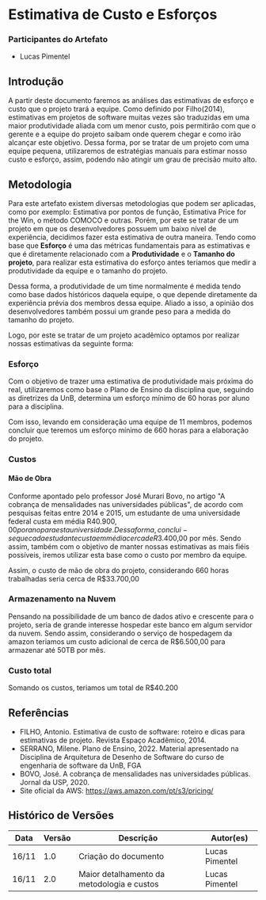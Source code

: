 # Estimativa de Custo e Esforços

### Participantes do Artefato

- Lucas Pimentel

## Introdução

A partir deste documento faremos as análises das estimativas de esforço e custo que o projeto trará a equipe. Como definido por Filho(2014), estimativas em projetos de software muitas vezes são traduzidas em uma maior produtividade aliada com um menor custo, pois permitirão com que o gerente e a equipe do projeto saibam onde querem chegar e como irão alcançar este objetivo. Dessa forma, por se tratar de um projeto com uma equipe pequena, utilizaremos de estratégias manuais para estimar nosso custo e esforço, assim, podendo não atingir um grau de precisão muito alto.

## Metodologia

Para este artefato existem diversas metodologias que podem ser aplicadas, como por exemplo: Estimativa por pontos de função, Estimativa Price for the Win, o método COMOCO e outras. Porém, por este se tratar de um projeto em que os desenvolvedores possuem um baixo nível de experiência, decidimos fazer esta estimativa de outra maneira. Tendo como base que **Esforço** é uma das métricas fundamentais para as estimativas e que é diretamente relacionado com a **Produtividade** e o **Tamanho do projeto**, para realizar esta estimativa do esforço antes teriamos que medir a produtividade da equipe e o tamanho do projeto.

Dessa forma, a produtividade de um time normalmente é medida tendo como base dados históricos daquela equipe, o que depende diretamente da experiência prévia dos membros dessa equipe. Aliado a isso, a opinião dos desenvolvedores também possui um grande peso  para a medida do tamanho do projeto.

Logo, por este se tratar de um projeto acadêmico optamos por realizar nossas estimativas da seguinte forma:



### Esforço

Com o objetivo de trazer uma estimativa de produtividade mais próxima do real, utilizaremos como base o Plano de Ensino da disciplina que, seguindo as diretrizes da UnB, determina um esforço mínimo de 60 horas por aluno para a disciplina.

Com isso, levando em consideração uma equipe de 11 membros, podemos concluir que teremos um esforço mínimo de 660 horas para a elaboração do projeto.

### Custos

#### Mão de Obra

Conforme apontado pelo professor José Murari Bovo, no artigo "A cobrança de mensalidades nas universidades públicas", de acordo com pesquisas feitas entre 2014 e 2015, um estudante de uma universidade federal custa em média R$40.900,00 por ano para esta universidade. Dessa forma, conclui-se que cada estudante custa em média cerca de R$3.400,00 por mês. Sendo assim,  também com o objetivo de manter nossas estimativas as mais fiéis possíveis, iremos utilizar esta base como o custo por membro da equipe.

Assim, o custo de mão de obra do projeto, considerando 660 horas trabalhadas seria cerca de R$33.700,00

### Armazenamento na Nuvem

Pensando na possibilidade de um banco de dados ativo e crescente para o projeto, seria de grande interesse hospedar este banco em algum servidor da nuvem. Sendo assim, considerando o serviço de hospedagem da amazon teriamos um custo adicional de cerca de R$6.500,00 para armazenar até 50TB por mês.

### Custo total

Somando os custos, teriamos um total de R$40.200

## Referências

- FILHO, Antonio. Estimativa de custo de software: roteiro e dicas para estimativas de projeto. Revista Espaço Acadêmico, 2014.
- SERRANO, Milene. Plano de Ensino, 2022. Material apresentado na Disciplina de Arquitetura de Desenho de Software do curso de engenharia de software da UnB, FGA
- BOVO, José. A cobrança de mensalidades nas universidades públicas. Jornal da USP, 2020.
- Site oficial da AWS: https://aws.amazon.com/pt/s3/pricing/

## Histórico de Versões

| Data | Versão | Descrição | Autor(es) |
|------|--------|-----------|-----------|
|   16/11   |   1.0     |      Criação do documento     |     Lucas Pimentel      |
|   16/11   |   2.0     |    Maior detalhamento da metodologia e custos  |     Lucas Pimentel      |